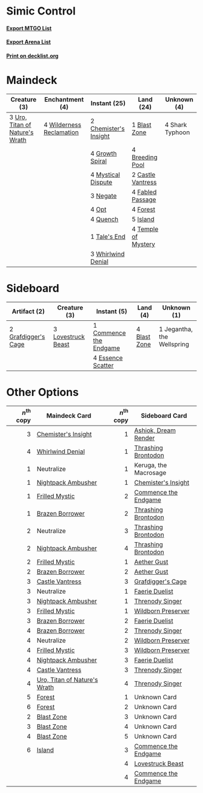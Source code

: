 # Simic Control

#### [Export MTGO List](../collection/Simic%20Control/Simic%20Control.txt)
#### [Export Arena List](../collection/Simic%20Control/Simic%20Control_arena.txt)
#### [Print on decklist.org](http://decklist.org/?deckmain=1%09Blast%20Zone%0A4%09Breeding%20Pool%0A2%09Castle%20Vantress%0A2%09Chemister's%20Insight%0A4%09Fabled%20Passage%0A4%09Forest%0A4%09Growth%20Spiral%0A5%09Island%0A4%09Mystical%20Dispute%0A3%09Negate%0A4%09Opt%0A4%09Quench%0A4%09Shark%20Typhoon%0A1%09Tale's%20End%0A4%09Temple%20of%20Mystery%0A3%09Uro,%20Titan%20of%20Nature's%20Wrath%0A3%09Whirlwind%20Denial%0A4%09Wilderness%20Reclamation&deckside=4%09Blast%20Zone%0A1%09Commence%20the%20Endgame%0A4%09Essence%20Scatter%0A2%09Grafdigger's%20Cage%0A1%09Jegantha,%20the%20Wellspring%0A3%09Lovestruck%20Beast)
# Maindeck

|                                              Creature (3)                                               |                                          Enchantment (4)                                          |                                          Instant (25)                                          |                                          Land (24)                                           |  Unknown (4)  |
|---------------------------------------------------------------------------------------------------------|---------------------------------------------------------------------------------------------------|------------------------------------------------------------------------------------------------|----------------------------------------------------------------------------------------------|---------------|
|3 [Uro, Titan of Nature's Wrath](http://gatherer.wizards.com/Pages/Card/Details.aspx?multiverseid=476480)|4 [Wilderness Reclamation](http://gatherer.wizards.com/Pages/Card/Details.aspx?multiverseid=457293)|2 [Chemister's Insight](http://gatherer.wizards.com/Pages/Card/Details.aspx?multiverseid=452782)|1 [Blast Zone](http://gatherer.wizards.com/Pages/Card/Details.aspx?multiverseid=461171)       |4 Shark Typhoon|
|                                                                                                         |                                                                                                   |4 [Growth Spiral](http://gatherer.wizards.com/Pages/Card/Details.aspx?multiverseid=457322)      |4 [Breeding Pool](http://gatherer.wizards.com/Pages/Card/Details.aspx?multiverseid=97088)     |               |
|                                                                                                         |                                                                                                   |4 [Mystical Dispute](http://gatherer.wizards.com/Pages/Card/Details.aspx?multiverseid=473020)   |2 [Castle Vantress](http://gatherer.wizards.com/Pages/Card/Details.aspx?multiverseid=473204)  |               |
|                                                                                                         |                                                                                                   |3 [Negate](http://gatherer.wizards.com/Pages/Card/Details.aspx?multiverseid=423707)             |4 [Fabled Passage](http://gatherer.wizards.com/Pages/Card/Details.aspx?multiverseid=473206)   |               |
|                                                                                                         |                                                                                                   |4 [Opt](http://gatherer.wizards.com/Pages/Card/Details.aspx?multiverseid=442948)                |4 [Forest](http://gatherer.wizards.com/Pages/Card/Details.aspx?multiverseid=439860)           |               |
|                                                                                                         |                                                                                                   |4 [Quench](http://gatherer.wizards.com/Pages/Card/Details.aspx?multiverseid=457192)             |5 [Island](http://gatherer.wizards.com/Pages/Card/Details.aspx?multiverseid=439857)           |               |
|                                                                                                         |                                                                                                   |1 [Tale's End](http://gatherer.wizards.com/Pages/Card/Details.aspx?multiverseid=466831)         |4 [Temple of Mystery](http://gatherer.wizards.com/Pages/Card/Details.aspx?multiverseid=373571)|               |
|                                                                                                         |                                                                                                   |3 [Whirlwind Denial](http://gatherer.wizards.com/Pages/Card/Details.aspx?multiverseid=476332)   |                                                                                              |               |


# Sideboard

|                                         Artifact (2)                                         |                                        Creature (3)                                         |                                           Instant (5)                                           |                                       Land (4)                                        |       Unknown (1)        |
|----------------------------------------------------------------------------------------------|---------------------------------------------------------------------------------------------|-------------------------------------------------------------------------------------------------|---------------------------------------------------------------------------------------|--------------------------|
|2 [Grafdigger's Cage](http://gatherer.wizards.com/Pages/Card/Details.aspx?multiverseid=278452)|3 [Lovestruck Beast](http://gatherer.wizards.com/Pages/Card/Details.aspx?multiverseid=473127)|1 [Commence the Endgame](http://gatherer.wizards.com/Pages/Card/Details.aspx?multiverseid=460972)|4 [Blast Zone](http://gatherer.wizards.com/Pages/Card/Details.aspx?multiverseid=461171)|1 Jegantha, the Wellspring|
|                                                                                              |                                                                                             |4 [Essence Scatter](http://gatherer.wizards.com/Pages/Card/Details.aspx?multiverseid=426754)     |                                                                                       |                          |


# Other Options

|*n*<sup>th</sup> copy|                                             Maindeck Card                                             |*n*<sup>th</sup> copy|                                        Sideboard Card                                         |
|--------------------:|-------------------------------------------------------------------------------------------------------|--------------------:|-----------------------------------------------------------------------------------------------|
|                    3|[Chemister's Insight](http://gatherer.wizards.com/Pages/Card/Details.aspx?multiverseid=452782)         |                    1|[Ashiok, Dream Render](http://gatherer.wizards.com/Pages/Card/Details.aspx?multiverseid=461155)|
|                    4|[Whirlwind Denial](http://gatherer.wizards.com/Pages/Card/Details.aspx?multiverseid=476332)            |                    1|[Thrashing Brontodon](http://gatherer.wizards.com/Pages/Card/Details.aspx?multiverseid=456570) |
|                    1|Neutralize                                                                                             |                    1|Keruga, the Macrosage                                                                          |
|                    1|[Nightpack Ambusher](http://gatherer.wizards.com/Pages/Card/Details.aspx?multiverseid=466939)          |                    1|[Chemister's Insight](http://gatherer.wizards.com/Pages/Card/Details.aspx?multiverseid=452782) |
|                    1|[Frilled Mystic](http://gatherer.wizards.com/Pages/Card/Details.aspx?multiverseid=457318)              |                    2|[Commence the Endgame](http://gatherer.wizards.com/Pages/Card/Details.aspx?multiverseid=460972)|
|                    1|[Brazen Borrower](http://gatherer.wizards.com/Pages/Card/Details.aspx?multiverseid=473001)             |                    2|[Thrashing Brontodon](http://gatherer.wizards.com/Pages/Card/Details.aspx?multiverseid=456570) |
|                    2|Neutralize                                                                                             |                    3|[Thrashing Brontodon](http://gatherer.wizards.com/Pages/Card/Details.aspx?multiverseid=456570) |
|                    2|[Nightpack Ambusher](http://gatherer.wizards.com/Pages/Card/Details.aspx?multiverseid=466939)          |                    4|[Thrashing Brontodon](http://gatherer.wizards.com/Pages/Card/Details.aspx?multiverseid=456570) |
|                    2|[Frilled Mystic](http://gatherer.wizards.com/Pages/Card/Details.aspx?multiverseid=457318)              |                    1|[Aether Gust](http://gatherer.wizards.com/Pages/Card/Details.aspx?multiverseid=466796)         |
|                    2|[Brazen Borrower](http://gatherer.wizards.com/Pages/Card/Details.aspx?multiverseid=473001)             |                    2|[Aether Gust](http://gatherer.wizards.com/Pages/Card/Details.aspx?multiverseid=466796)         |
|                    3|[Castle Vantress](http://gatherer.wizards.com/Pages/Card/Details.aspx?multiverseid=473204)             |                    3|[Grafdigger's Cage](http://gatherer.wizards.com/Pages/Card/Details.aspx?multiverseid=278452)   |
|                    3|Neutralize                                                                                             |                    1|[Faerie Duelist](http://gatherer.wizards.com/Pages/Card/Details.aspx?multiverseid=457183)      |
|                    3|[Nightpack Ambusher](http://gatherer.wizards.com/Pages/Card/Details.aspx?multiverseid=466939)          |                    1|[Threnody Singer](http://gatherer.wizards.com/Pages/Card/Details.aspx?multiverseid=476326)     |
|                    3|[Frilled Mystic](http://gatherer.wizards.com/Pages/Card/Details.aspx?multiverseid=457318)              |                    1|[Wildborn Preserver](http://gatherer.wizards.com/Pages/Card/Details.aspx?multiverseid=473144)  |
|                    3|[Brazen Borrower](http://gatherer.wizards.com/Pages/Card/Details.aspx?multiverseid=473001)             |                    2|[Faerie Duelist](http://gatherer.wizards.com/Pages/Card/Details.aspx?multiverseid=457183)      |
|                    4|[Brazen Borrower](http://gatherer.wizards.com/Pages/Card/Details.aspx?multiverseid=473001)             |                    2|[Threnody Singer](http://gatherer.wizards.com/Pages/Card/Details.aspx?multiverseid=476326)     |
|                    4|Neutralize                                                                                             |                    2|[Wildborn Preserver](http://gatherer.wizards.com/Pages/Card/Details.aspx?multiverseid=473144)  |
|                    4|[Frilled Mystic](http://gatherer.wizards.com/Pages/Card/Details.aspx?multiverseid=457318)              |                    3|[Wildborn Preserver](http://gatherer.wizards.com/Pages/Card/Details.aspx?multiverseid=473144)  |
|                    4|[Nightpack Ambusher](http://gatherer.wizards.com/Pages/Card/Details.aspx?multiverseid=466939)          |                    3|[Faerie Duelist](http://gatherer.wizards.com/Pages/Card/Details.aspx?multiverseid=457183)      |
|                    4|[Castle Vantress](http://gatherer.wizards.com/Pages/Card/Details.aspx?multiverseid=473204)             |                    3|[Threnody Singer](http://gatherer.wizards.com/Pages/Card/Details.aspx?multiverseid=476326)     |
|                    4|[Uro, Titan of Nature's Wrath](http://gatherer.wizards.com/Pages/Card/Details.aspx?multiverseid=476480)|                    4|[Threnody Singer](http://gatherer.wizards.com/Pages/Card/Details.aspx?multiverseid=476326)     |
|                    5|[Forest](http://gatherer.wizards.com/Pages/Card/Details.aspx?multiverseid=439860)                      |                    1|Unknown Card                                                                                   |
|                    6|[Forest](http://gatherer.wizards.com/Pages/Card/Details.aspx?multiverseid=439860)                      |                    2|Unknown Card                                                                                   |
|                    2|[Blast Zone](http://gatherer.wizards.com/Pages/Card/Details.aspx?multiverseid=461171)                  |                    3|Unknown Card                                                                                   |
|                    3|[Blast Zone](http://gatherer.wizards.com/Pages/Card/Details.aspx?multiverseid=461171)                  |                    4|Unknown Card                                                                                   |
|                    4|[Blast Zone](http://gatherer.wizards.com/Pages/Card/Details.aspx?multiverseid=461171)                  |                    5|Unknown Card                                                                                   |
|                    6|[Island](http://gatherer.wizards.com/Pages/Card/Details.aspx?multiverseid=439857)                      |                    3|[Commence the Endgame](http://gatherer.wizards.com/Pages/Card/Details.aspx?multiverseid=460972)|
|                     |                                                                                                       |                    4|[Lovestruck Beast](http://gatherer.wizards.com/Pages/Card/Details.aspx?multiverseid=473127)    |
|                     |                                                                                                       |                    4|[Commence the Endgame](http://gatherer.wizards.com/Pages/Card/Details.aspx?multiverseid=460972)|

